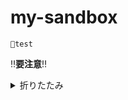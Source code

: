 # my-sandbox

```
🎌test
```

:bangbang:**要注意**:bangbang:

<details>
<summary>折りたたみ</summary>
折りたたまれ文1<br/>
折りたたまれ文2<br/>
折りたたまれ文3<br/>
折りたたまれ文4<br/>
折りたたまれ文5<br/>
</details>
